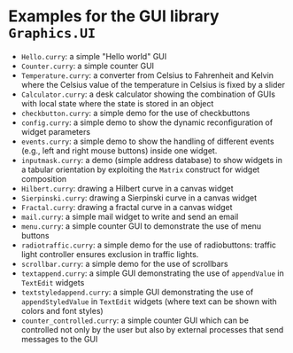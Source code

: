 Examples for the GUI library `Graphics.UI`
==========================================

* `Hello.curry`: a simple "Hello world" GUI
* `Counter.curry`: a simple counter GUI
* `Temperature.curry`:
  a converter from Celsius to Fahrenheit and Kelvin where the Celsius
  value of the temperature in Celsius is fixed by a slider
* `Calculator.curry`:
  a desk calculator showing the combination of GUIs with
  local state where the state is stored in an object
* `checkbutton.curry`: a simple demo for the use of checkbuttons
* `config.curry`: a simple demo to show the dynamic reconfiguration of
  widget parameters
* `events.curry`: a simple demo to show the handling of different events
   (e.g., left and right mouse buttons) inside one widget.
* `inputmask.curry`:
  a demo (simple address database) to show widgets in a tabular
  orientation by exploiting the `Matrix`
  construct for widget composition
* `Hilbert.curry`:
  drawing a Hilbert curve in a canvas widget
* `Sierpinski.curry`: drawing a Sierpinski curve in a canvas widget
* `Fractal.curry`: drawing a fractal curve in a canvas widget
* `mail.curry`: a simple mail widget to write and send an email
* `menu.curry`: a simple counter GUI to demonstrate the use of menu buttons
* `radiotraffic.curry`:
  a simple demo for the use of radiobuttons: traffic light controller
  ensures exclusion in traffic lights.
* `scrollbar.curry`:
  a simple demo for the use of scrollbars
* `textappend.curry`:
  a simple GUI demonstrating the use of `appendValue`
  in `TextEdit` widgets
* `textstyledappend.curry`:
  a simple GUI demonstrating the use of `appendStyledValue`
  in `TextEdit` widgets (where text can be shown with
  colors and font styles)
* `counter_controlled.curry`:
  a simple counter GUI which can be controlled not only by the user
  but also by external processes that send messages to the GUI
